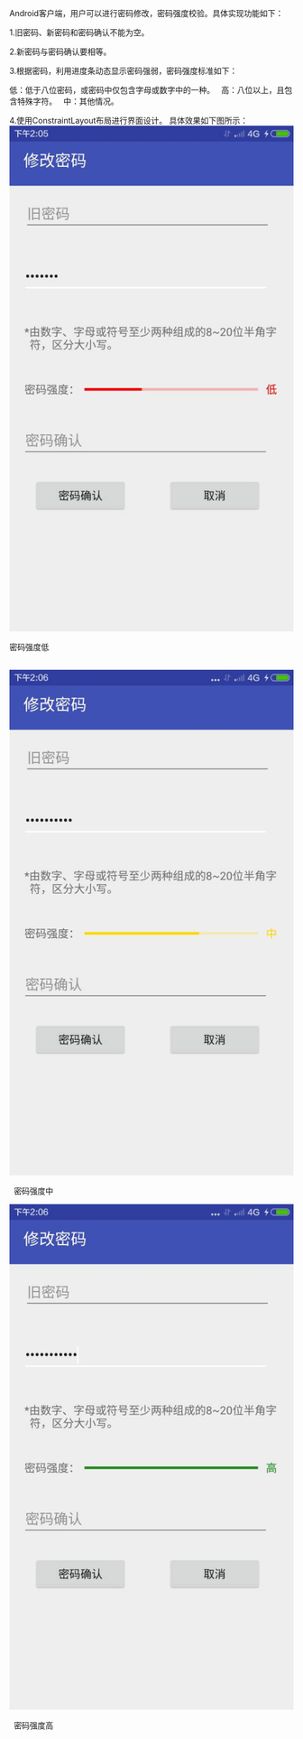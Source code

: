 Android客户端，用户可以进行密码修改，密码强度校验。具体实现功能如下：

1.旧密码、新密码和密码确认不能为空。

2.新密码与密码确认要相等。

3.根据密码，利用进度条动态显示密码强弱，密码强度标准如下：
  
  
  低：低于八位密码，或密码中仅包含字母或数字中的一种。
  
  高：八位以上，且包含特殊字符。
  
  中：其他情况。

4.使用ConstraintLayout布局进行界面设计。
  具体效果如下图所示：
  ![image](https://github.com/cuibin1991/Passwordstrength/blob/master/samples/001.jpg)
  
   密码强度低
  
  
  ![image](https://github.com/cuibin1991/Passwordstrength/blob/master/samples/002.jpg)
  
   密码强度中
  
  
  ![image](https://github.com/cuibin1991/Passwordstrength/blob/master/samples/003.jpg)
  
   密码强度高
  
  
